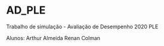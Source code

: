 # AD_PLE
Trabalho de simulação - Avaliação de Desempenho 2020 PLE

Alunos:
Arthur Almeida
Renan Colman
